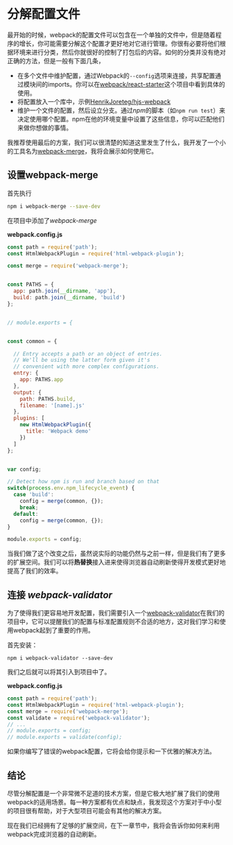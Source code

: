 # 分解配置文件

最开始的时候，webpack的配置文件可以包含在一个单独的文件中，但是随着程序的增长，你可能需要分解这个配置才更好地对它进行管理。你很有必要将他们根据环境来进行分类，然后你就很好的控制了打包后的内容。如何的分类并没有绝对正确的方法，但是一般有下面几条，

- 在多个文件中维护配置，通过Webpack的`--config`选项来连接，共享配置通过模块间的imports。你可以在[webpack/react-starter](https://github.com/webpack/react-starter)这个项目中看到具体的使用。
- 将配置放入一个库中，示例[HenrikJoreteg/hjs-webpack](https://github.com/HenrikJoreteg/hjs-webpack)
- 维护一个文件的配置，然后设立分支。通过*npm*的脚本（如`npm run test`）来决定使用哪个配置。npm在他的环境变量中设置了这些信息，你可以匹配他们来做你想做的事情。

我推荐使用最后的方案，我们可以很清楚的知道这里发生了什么，我开发了一个小的工具名为[webpack-merge](https://www.npmjs.org/package/webpack-merge)，我将会展示如何使用它。

## 设置webpack-merge

首先执行

```sh
npm i webpack-merge --save-dev
```

在项目中添加了*webpack-merge*

**webpack.config.js**

```js
const path = require('path');
const HtmlWebpackPlugin = require('html-webpack-plugin');

const merge = require('webpack-merge');


const PATHS = {
  app: path.join(__dirname, 'app'),
  build: path.join(__dirname, 'build')
};


// module.exports = { 


const common = {

  // Entry accepts a path or an object of entries.
  // We'll be using the latter form given it's
  // convenient with more complex configurations.
  entry: {
    app: PATHS.app
  },
  output: {
    path: PATHS.build,
    filename: '[name].js'
  },
  plugins: [
    new HtmlWebpackPlugin({
      title: 'Webpack demo'
    })
  ]
};


var config;

// Detect how npm is run and branch based on that
switch(process.env.npm_lifecycle_event) {
  case 'build':
    config = merge(common, {});
    break;
  default:
    config = merge(common, {});
}

module.exports = config;

```

当我们做了这个改变之后，虽然说实际的功能仍然与之前一样，但是我们有了更多的扩展空间。我们可以将**热替换**接入进来使得浏览器自动刷新使得开发模式更好地提高了我们的效率。

## 连接 *webpack-validator*

为了使得我们更容易地开发配置，我们需要引入一个[webpack-validator](https://www.npmjs.com/package/webpack-validator)在我们的项目中，它可以提醒我们的配置与标准配置规则不合适的地方，这对我们学习和使用webpack起到了重要的作用。

首先安装：

```bin
npm i webpack-validator --save-dev
```

我们之后就可以将其引入到项目中了。

**webpack.config.js**

```js
const path = require('path');
const HtmlWebpackPlugin = require('html-webpack-plugin');
const merge = require('webpack-merge');
const validate = require('webpack-validator');
// ...
// module.exports = config;
// module.exports = validate(config);
```

如果你编写了错误的webpack配置，它将会给你提示和一下优雅的解决方法。

## 结论 

尽管分解配置是一个非常微不足道的技术方案，但是它极大地扩展了我们的使用webpack的适用场景。每一种方案都有优点和缺点，我发现这个方案对于中小型的项目很有帮助，对于大型项目可能会有其他的解决方案。

现在我们已经拥有了足够的扩展空间，在下一章节中，我将会告诉你如何来利用webpack完成浏览器的自动刷新。

